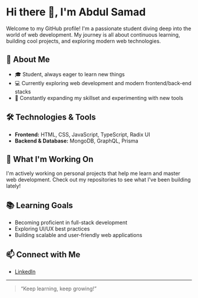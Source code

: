 # Hi there 👋, I'm Abdul Samad

Welcome to my GitHub profile! I'm a passionate student diving deep into the world of web development. My journey is all about continuous learning, building cool projects, and exploring modern web technologies.

## 🚀 About Me

- 🎓 Student, always eager to learn new things
- 💻 Currently exploring web development and modern frontend/back-end stacks
- 🌱 Constantly expanding my skillset and experimenting with new tools

## 🛠️ Technologies & Tools

- **Frontend:** HTML, CSS, JavaScript, TypeScript, Radix UI
- **Backend & Database:** MongoDB, GraphQL, Prisma

## 🌟 What I'm Working On

I'm actively working on personal projects that help me learn and master web development. Check out my repositories to see what I've been building lately!

## 📚 Learning Goals

- Becoming proficient in full-stack development
- Exploring UI/UX best practices
- Building scalable and user-friendly web applications

## 📫 Connect with Me

- [LinkedIn](https://www.linkedin.com/in/abdul-samad-a8989028b?utm_source=share&utm_campaign=share_via&utm_content=profile&utm_medium=android_app)

---

> “Keep learning, keep growing!”
